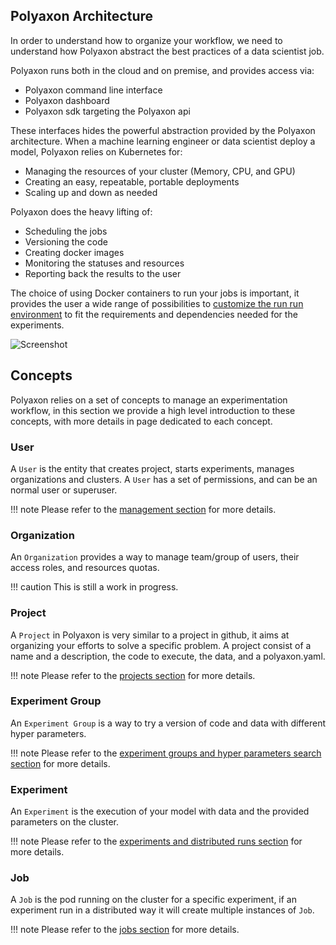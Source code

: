 ## Polyaxon Architecture

In order to understand how to organize your workflow,
we need to understand how Polyaxon abstract the best practices of a data scientist job.

Polyaxon runs both in the cloud and on premise, and provides access via:

 * Polyaxon command line interface
 * Polyaxon dashboard
 * Polyaxon sdk targeting the Polyaxon api


These interfaces hides the powerful abstraction provided by the Polyaxon architecture.
When a machine learning engineer or data scientist deploy a model,
Polyaxon relies on Kubernetes for:

 * Managing the resources of your cluster (Memory, CPU, and GPU)
 * Creating an easy, repeatable, portable deployments
 * Scaling up and down as needed

Polyaxon does the heavy lifting of:

 * Scheduling the jobs
 * Versioning the code
 * Creating docker images
 * Monitoring the statuses and resources
 * Reporting back the results to the user

The choice of using Docker containers to run your jobs is important,
it provides the user a wide range of possibilities to [customize the run run environment](customization/customize_run_environment)
to fit the requirements and dependencies needed for the experiments.

![Screenshot](/images/polyaxon_architecture.png)


## Concepts

Polyaxon relies on a set of concepts to manage an experimentation workflow,
in this section we provide a high level introduction to these concepts,
with more details in page dedicated to each concept.


### User

A `User` is the entity that creates project, starts experiments, manages organizations and clusters.
A `User` has a set of permissions, and can be an normal user or superuser.

!!! note
    Please refer to the [management section](management/introduction) for more details.

### Organization

An `Organization` provides a way to manage team/group of users, their access roles, and resources quotas.

!!! caution
    This is still a work in progress.

### Project

A `Project` in Polyaxon is very similar to a project in github,
it aims at organizing your efforts to solve a specific problem.
A project consist of a name and a description, the code to execute, the data, and a polyaxon.yaml.

!!! note
    Please refer to the [projects section](experimentation/project) for more details.

### Experiment Group

An `Experiment Group` is a way to try a version of code and data with different hyper parameters.

!!! note
    Please refer to the [experiment groups and hyper parameters search section](experimentation/experiment_group) for more details.

### Experiment

An `Experiment` is the execution of your model with data and the provided parameters on the cluster.

!!! note
    Please refer to the [experiments and distributed runs section](experimentation/experiment) for more details.

### Job

A `Job` is the pod running on the cluster for a specific experiment,
if an experiment run in a distributed way it will create multiple instances of `Job`.

!!! note
    Please refer to the [jobs section](experimentation/job) for more details.
